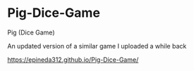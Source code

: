 # Pig-Dice-Game
Pig (Dice Game)

An updated version of a similar game I uploaded a while back

https://epineda312.github.io/Pig-Dice-Game/
